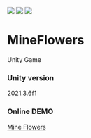 ![](https://img.shields.io/github/actions/workflow/status/EbrithilNogare/MineFlowers/main.yml?style=for-the-badge) 
![](https://img.shields.io/github/last-commit/EbrithilNogare/MineFlowers/main?label=Last%20build&style=for-the-badge&logo=unity) 
![](https://img.shields.io/github/commits-difference/EbrithilNogare/MineFlowers?base=70da60bac69914a8bf27d83516d66d05aba0bc6d&head=main&label=version&style=for-the-badge&cacheSeconds=3600)


# MineFlowers
Unity Game

### Unity version
2021.3.6f1

### Online DEMO

[Mine Flowers](https://ebrithilnogare.github.io/MineFlowers/)

